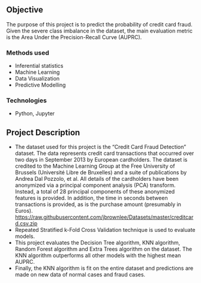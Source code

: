 ## Objective
The purpose of this project is to predict the probability of credit card fraud. Given the severe class imbalance in the dataset, the main evaluation metric is the Area Under the Precision-Recall Curve (AUPRC).

### Methods used
* Inferential statistics
* Machine Learning
* Data Visualization
* Predictive Modelling

### Technologies
* Python, Jupyter

## Project Description
* The dataset used for this project is the “Credit Card Fraud Detection” dataset. The data represents credit card transactions that occurred over two days in September 2013 by European cardholders. The dataset is credited to the Machine Learning Group at the Free University of Brussels (Université Libre de Bruxelles) and a suite of publications by Andrea Dal Pozzolo, et al. All details of the cardholders have been anonymized via a principal component analysis (PCA) transform. Instead, a total of 28 principal components of these anonymized features is provided. In addition, the time in seconds between transactions is provided, as is the purchase amount (presumably in Euros). https://raw.githubusercontent.com/jbrownlee/Datasets/master/creditcard.csv.zip
* Repeated Stratified k-Fold Cross Validation technique is used to evaluate models. 
* This project evaluates the Decision Tree algorithm, KNN algorithm, Random Forest algorithm and Extra Trees algorithm on the dataset. The KNN algorithm outperforms all other models with the highest mean AUPRC.
* Finally, the KNN algorithm is fit on the entire dataset and predictions are made on new data of normal cases and fraud cases.
